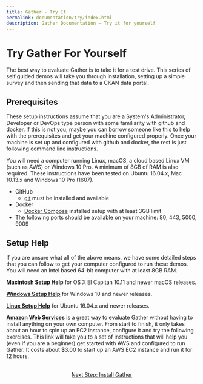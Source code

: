 ```yaml
---
title: Gather - Try It
permalink: documentation/try/index.html
description: Gather Documentation – Try it for yourself
---
```


# Try Gather For Yourself

The best way to evaluate Gather is to take it for a test drive.  This series of self guided demos will take you through installation, setting up a simple survey and then sending that data to a CKAN data portal.

## Prerequisites

These setup instructions assume that you are a System's Administrator, Developer or DevOps type person with some familiarity with github and docker.  If this is not you, maybe you can borrow someone like this to help with the prerequisites and get your machine configured properly.  Once your machine is set up and configured with github and docker, the rest is just following command line instructions.

You will need a computer running Linux, macOS, a cloud based Linux VM (such as AWS) or Windows 10 Pro.  A minimum of 8GB of RAM is also required.  These instructions have been tested on Ubuntu 16.04.x, Mac 10.13.x and Windows 10 Pro (1607).

- GitHub
  - [git](https://git-scm.com/) must be installed and available
- Docker
  - [Docker Compose](https://docs.docker.com/compose/) installed setup with at least 3GB limit
- The following ports should be available on your machine: 80, 443, 5000, 9009

## Setup Help

If you are unsure what all of the above means, we have some detailed steps that you can follow to get your computer configured to run these demos.  You will need an Intel based 64-bit computer with at least 8GB RAM.

**[Macintosh Setup Help](http://aether.ehealthafrica.org/documentation/try/setup-mac)** for OS X El Capitan 10.11 and newer macOS releases.

**[Windows Setup Help](http://aether.ehealthafrica.org/documentation/try/setup-windows)** for Windows 10 and newer releases.

**[Linux Setup Help](http://aether.ehealthafrica.org/documentation/try/setup-ubuntu)** for Ubuntu 16.04.x and newer releases.

**[Amazon Web Services](http://aether.ehealthafrica.org/documentation/try/setup-aws)** is a great way to evaluate Gather without having to install anything on your own computer.  From start to finish, it only takes about an hour to spin up an EC2 instance, configure it and try the following exercises.  This link will take you to a set of instructions that will help you (even if you are a beginner) get started with AWS and configured to run Gather.  It costs about $3.00 to start up an AWS EC2 instance and run it for 12 hours.

<div style="margin-top: 2rem; text-align: center">
<a href="install">Next Step: Install Gather</a>
</div>
